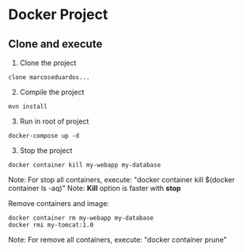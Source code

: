 # Docker Project


## Clone and execute

1. Clone the project
```
clone marcoseduardos...
```

2. Compile the project
```
mvn install
```

3. Run in root of project
```
docker-compose up -d
```

3. Stop the project
```
docker container kill my-webapp my-database
```
Note: For stop all containers, execute: "docker container kill $(docker container ls -aq)"
Note: **Kill** option is faster with **stop**

Remove containers and image:
```
docker container rm my-webapp my-database
docker rmi my-tomcat:1.0

```
Note: For remove all containers, execute: "docker container prune"
